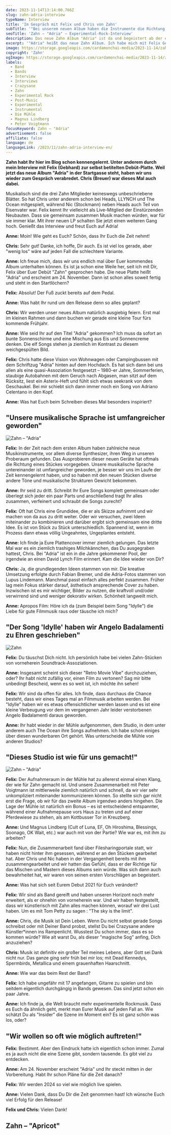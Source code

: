 ```yaml
---
date: 2023-11-14T13:14:00.766Z
slug: zahn-adria-interview
typeName: Interview
title: 'Im Gespräch mit Felix und Chris von Zahn'
subTitle: '"Bei unserem neuen Album haben die Instrumente die Richtung vorgegeben"'
seoTitle: 'Zahn – "Adria" – Experimental-Rock-Interview'
description: Das neue Zahn Album "Adria" ist da und begeistert ab der ersten Note. Lest jetzt mein Interview mit Felix und Chris und erfahrt alles über die Platte!
excerpt: '"Adria" heißt das neue Zahn Album. Ich habe mich mit Felix Gebhard und Chris Breuer zum Interview verabredet und mir alle wichtigen Details dazu geholt. Heute teile ich sie mit Euch und die beiden verraten Euch unter anderem, wie es zu dem sensationellen Artwork kam.'
image: https://storage.googleapis.com/cardamonchai-media/2023-11-14/zahn-adria-interview-2-jpg-imagine-181818_656063_1024_768/640.webp
copyright: 'Zahn'
ogImage: https://storage.googleapis.com/cardamonchai-media/2023-11-14/zahn-adria-interview-og-jpg-imagine-081818_8c7f7a_1200_628/640.webp
labels:
  - Band
  - Bands
  - Interview
  - Interviews
  - Crazysane
  - Zahn
  - Experimental Rock
  - Post-Music
  - Experimental
  - Instrumental
  - Die Mühle
  - Magnus Lindberg
  - Peter Voigtmann
focusKeyword: Zahn – "Adria"
advertisement: false
affiliate: false
language: de
languageLink: /2023/11/zahn-adria-interview-en/
---
```


**Zahn habt Ihr hier im Blog schon kennengelernt. Unter anderem durch mein Interview mit Felix (Gebhard) zur selbst betitelten Debüt-Platte. Weil jetzt das neue Album "Adria" in der Startgasse steht, haben wir uns wieder zum Gespräch verabredet. Chris (Breuer) war dieses Mal auch dabei.**

Musikalisch sind die drei Zahn Mitglieder keineswegs unbeschriebene Blätter. So hat Chris unter anderem schon bei Heads, LLYNCH und The Ocean mitgespielt, während Nic (Stockmann) neben Heads auch Teil von Eisenvater war. Felix kennt Ihr vielleicht als Live-Mitglied der Einstürzenden Neubauten. Dass sie gemeinsam zusammen Musik machen würden, war für sie immer klar. Mit ihrer neuen LP schalten Sie jetzt einen weiteren Gang hoch. Genießt das Interview und freut Euch auf Adria!

**Anne:** Moin! Wie geht es Euch? Schön, dass Ihr Euch die Zeit nehmt!

**Chris:** Sehr gut! Danke, ich hoffe, Dir auch. Es ist viel los gerade, aber "wenig los" wäre auf jeden Fall die schlechtere Variante.

**Anne:** Ich freue mich, dass wir uns endlich mal über Euer kommendes Album unterhalten können. Es ist ja schon eine Weile her, seit ich mit Dir, Felix über Euer Debüt "Zahn" gesprochen habe. Die neue Platte heißt "Adria" und erscheint am 24. November. Dann ist schon alles soweit fertig und steht in den Startlöchern?

**Felix:** Absolut! Der Fuß zuckt bereits auf dem Pedal.

**Anne:** Was habt Ihr rund um den Release denn so alles geplant?

**Chris:** Wir werden unser neues Album natürlich ausgiebig feiern. Erst mal im kleinen Rahmen und dann buchen wir gerade eine kleine Tour fürs kommende Frühjahr.

**Anne:** Wie seid Ihr auf den Titel "Adria" gekommen? Ich muss da sofort an bunte Sonnenschirme und eine Mischung aus Eis und Sonnencreme denken. Die elf Songs stehen ja ziemlich im Kontrast zu diesem weichgespülten Bild.

**Felix:** Chris hatte diese Vision von Wohnwagen oder Campingbussen mit dem Schriftzug "Adria" hinten auf dem Hochdach. Es hat sich dann bei uns allen als eine quasi-Assoziation festgesetzt – 1980-er Jahre, Sommerferien, staubige Autobahnen mit dem Geruch nach Abgasen, man sitzt auf dem Rücksitz, liest ein Asterix-Heft und fühlt sich etwas seekrank von dem Geschaukel. Bei mir schiebt sich dann immer noch ein Song von Adriano Celentano in den Kopf.

**Anne:** Was hat Euch beim Schreiben dieses Mal besonders inspiriert?

## "Unsere musikalische Sprache ist umfangreicher geworden"

![Zahn – "Adria"](https://storage.googleapis.com/cardamonchai-media/2023-11-14/zahn-adria-interview-1-jpg-imagine-8898a8_868d8d_1024_768/640.webp 'Zahn – "Adria"')

**Felix:** In der Zeit nach dem ersten Album haben zahlreiche neue Musikinstrumente, vor allem diverse Synthesizer, ihren Weg in unseren Proberaum gefunden. Das Ausprobieren dieser neuen Geräte hat oftmals die Richtung eines Stückes vorgegeben. Unsere musikalische Sprache untereinander ist umfangreicher geworden, je besser wir uns im Laufe der Zeit kennengelernt haben, und so haben mit den neuen Stücken diverse andere Töne und musikalische Strukturen Gewicht bekommen.

**Anne:** Ihr seid zu dritt. Schreibt Ihr Eure Songs komplett gemeinsam oder überlegt sich jeder ein paar Parts und anschließend tragt Ihr alles zusammen, verfeinert und schraubt die Songs zurecht?

**Felix:** Oft hat Chris eine Grundidee, die er als Skizze aufnimmt und wir machen von da aus zu dritt weiter. Oder wir versuchen, zwei Ideen miteinander zu kombinieren und darüber ergibt sich gemeinsam eine dritte Idee. Es ist von Stück zu Stück unterschiedlich. Spannend ist, wenn im Prozess dann etwas völlig Ungeahntes, Ungeplantes entsteht.

**Anne:** Ich finde ja Eure Plattencover immer ziemlich gelungen. Das letzte Mal war es ein ziemlich trashiges Milchkännchen, das Du ausgegraben hattest, Chris. Bei "Adria" ist ein in die Jahre gekommener Pool, der irgendwie an einen David Lynch Film erinnert. Kam die Idee wieder von Dir?

**Chris:** Ja, die grundlegenden Ideen stammen von mir. Die kreative Umsetzung erfolgte durch Fabian Bremer, und die Adria-Fotos stammen von Lupus Lindemann. Manchmal passt einfach alles perfekt zusammen. Früher lag mein Fokus stärker darauf, ästhetisch ansprechende Cover zu haben. Inzwischen ist es mir wichtiger, Bilder zu nutzen, die kraftvoll und/oder verwirrend sind und weniger dekorativ wirken. Schönheit langweilt mich.

**Anne:** Apropos Film: Höre ich da (zum Beispiel beim Song "Idylle") die Liebe für gute Filmmusik raus oder täusche ich mich?

## "Der Song 'Idylle' haben wir Angelo Badalamenti zu Ehren geschrieben"

![Zahn](https://storage.googleapis.com/cardamonchai-media/2023-11-14/zahn-adria-interview-jpg-imagine-080808_7c7e7b_1024_768/640.webp 'Zahn')

**Felix:** Du täuschst Dich nicht. Ich persönlich habe bei vielen Zahn-Stücken von vorneherein Soundtrack-Assoziationen.

**Anne:** Insgesamt scheint sich dieser "Retro Movie Vibe" durchzuziehen, oder? Ihr habt nicht zufällig vor, einen Film zu vertonen? Sag mir bitte unbedingt Bescheid, wenn es so weit ist, ich möchte ihn sehen!

**Felix:** Wir sind da offen für alles. Ich finde, dass durchaus die Chance besteht, dass wir eines Tages mal an Filmmusik arbeiten werden. Bei "Idylle" haben wir es etwas offensichtlicher werden lassen und es ist eine kleine Verbeugung vor dem im vergangenen Jahr leider verstorbenen Angelo Badalamenti daraus geworden.

**Anne:** Ihr habt wieder in der Mühle aufgenommen, dem Studio, in dem unter anderem auch The Ocean ihre Songs aufnehmen. Ich habe schon einiges über diesen wunderbaren Ort gehört. Was unterscheide die Mühle von anderen Studios?

## "Dieses Studio ist wie für uns gemacht!"

![Zahn – "Adria"](https://storage.googleapis.com/cardamonchai-media/2023-11-14/zahn-adria-interview-3-jpg-imagine-181818_87655c_1024_768/640.webp 'Zahn – "Adria"')

**Felix:** Der Aufnahmeraum in der Mühle hat zu allererst einmal einen Klang, der wie für Zahn gemacht ist. Und unsere Zusammenarbeit mit Peter Voigtmann ist mittlerweile ziemlich natürlich und schnell, da wir vier sehr unkompliziert miteinander kommunizieren können. So stellte sich gar nicht erst die Frage, ob wir für das zweite Album irgendwo anders hingehen. Die Lage der Mühle ist natürlich ein Bonus – es ist entscheidend entspannter, während einer Aufnahmepause vors Haus zu treten und auf einer Pferdewiese zu stehen, als am Kottbusser Tor in Kreuzberg.

**Anne:** Und Magnus Lindberg (Cult of Luna, EF, Oh Hiroshima, Blessings, Soonago, OK Wait, etc.) war auch mit von der Partie? Wie war es, mit ihm zu arbeiten?

**Felix:** Nun, die Zusammenarbeit fand über Filesharingportale statt, wir haben nicht hinter ihm gesessen, während er an den Stücken gearbeitet hat. Aber Chris und Nic haben in der Vergangenheit bereits mit ihm zusammengearbeitet und wir hatten das Gefühl, dass er der Richtige für das Mischen und Mastern dieses Albums sein würde. Was sich dann auch bewahrheitet hat, wir waren von seinen ersten Vorschlägen an begeistert.

**Anne:** Was hat sich seit Eurem Debut 2021 für Euch verändert?

**Felix:** Wir sind als Band gereift und haben unseren Horizont noch mehr erweitert, als er ohnehin von vorneherein war. Und wir haben festgestellt, dass wir künstlerisch mit Zahn alles machen können, worauf wir drei Lust haben. Um es mit Tom Petty zu sagen : "The sky is the limit".

**Anne:** Chris, die Musik ist Dein Leben. Wenn Du nicht selbst gerade Songs schreibst oder mit Deiner Band probst, stellst Du bei Crazysane andere Künstler\*innen ins Rampenlicht. Wusstest Du schon immer, dass es so kommen würde? Wie alt warst Du, als dieser "magische Sog" anfing, Dich anzuziehen?

**Chris:** Musik ist definitiv ein großer Teil meines Lebens, aber Gott sei Dank nicht nur. Das ganze ging sehr früh bei mir los; mit Dead Kennedys, Spermbirds, Metallica und einem grauenhaften Haarschnitt.

**Anne:** Wie war das beim Rest der Band?

**Felix:** Ich habe ungefähr mit 17 angefangen, Gitarre zu spielen und bin seitdem eigentlich durchgängig in Bands gewesen. Das sind jetzt schon ein paar Jahre.

**Anne:** Ich finde ja, die Welt braucht mehr experimentelle Rockmusik. Dass es Euch da ähnlich geht, merkt man Eurer Musik auf jeden Fall an. Wie schätzt Du als "Insider" die Szene im Moment ein? Es ist ganz schön was los, oder?

## "Wir wollen so oft wie möglich auftreten!"

**Felix:** Bestimmt. Aber den Eindruck hatte ich eigentlich schon immer. Zumal es ja auch nicht die eine Szene gibt, sondern tausende. Es gibt viel zu entdecken.

**Anne:** Am 24. November erscheint "Adria" und Ihr steckt mitten in der Vorbereitung. Habt Ihr schon Pläne für die Zeit danach?

**Felix:** Wir werden 2024 so viel wie möglich live spielen.

**Anne:** Vielen Dank, dass Du Dir die Zeit genommen hast! Ich wünsche Euch viel Erfolg für den Release!

**Felix und Chris:** Vielen Dank!

## Zahn – "Apricot"

<YouTube id="vKaC46eWrXI" />
